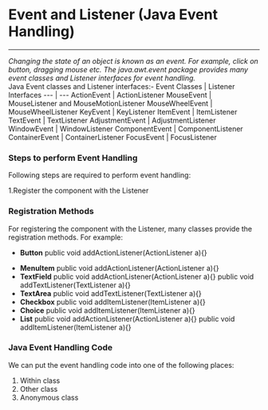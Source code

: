 # Event and Listener (Java Event Handling)
-----------------------------------------------------

_Changing the state of an object is known as an event. For example, click on button, dragging mouse etc. The java.awt.event package provides many event classes and Listener interfaces for event handling._<br>
Java Event classes and Listener interfaces:-
Event Classes |	Listener Interfaces
--- | ---
ActionEvent |	ActionListener
MouseEvent |	MouseListener and MouseMotionListener
MouseWheelEvent |	MouseWheelListener
KeyEvent	| KeyListener
ItemEvent	| ItemListener
TextEvent	| TextListener
AdjustmentEvent | 	AdjustmentListener
WindowEvent	| WindowListener
ComponentEvent	| ComponentListener
ContainerEvent |	ContainerListener
FocusEvent |	FocusListener

 
### Steps to perform Event Handling
Following steps are required to perform event handling:

1.Register the component with the Listener

### Registration Methods
For registering the component with the Listener, many classes provide the registration methods. For example:

*  __Button__
public void addActionListener(ActionListener a){}
+  __MenuItem__
public void addActionListener(ActionListener a){}
+  __TextField__
public void addActionListener(ActionListener a){}
public void addTextListener(TextListener a){}
+  __TextArea__
public void addTextListener(TextListener a){}
+  __Checkbox__
public void addItemListener(ItemListener a){}
+  __Choice__
public void addItemListener(ItemListener a){}
+  __List__
public void addActionListener(ActionListener a){}
public void addItemListener(ItemListener a){}

### Java Event Handling Code
We can put the event handling code into one of the following places:

  1. Within class
  1. Other class
  1. Anonymous class
